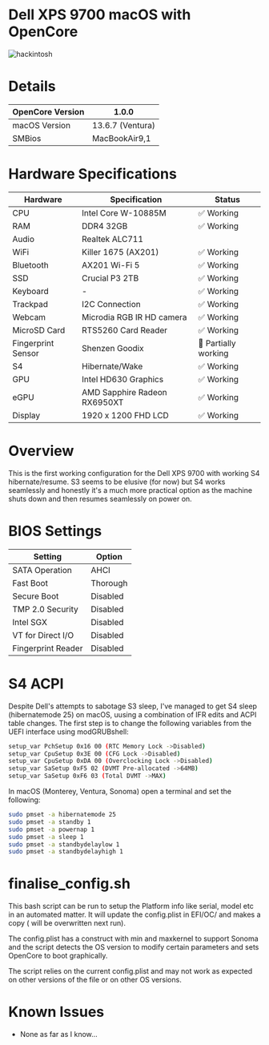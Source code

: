 # Dell XPS 9700 macOS with OpenCore

![hackintosh](./screenshot.png)

# Details

| OpenCore Version | 1.0.0 |
| --- | --- |
| macOS Version | 13.6.7 (Ventura) |
| SMBios | MacBookAir9,1 |

# Hardware Specifications

| Hardware | Specification | Status |
| --- | --- | --- |
| CPU | Intel Core W-10885M | ✅ Working |
| RAM | DDR4 32GB | ✅ Working |
| Audio | Realtek ALC711 | | ❌ Not Working |
| WiFi | Killer 1675 (AX201) | ✅ Working |
| Bluetooth | AX201 Wi-Fi 5 | ✅ Working |
| SSD | Crucial P3 2TB | ✅ Working |
| Keyboard | - | ✅ Working |
| Trackpad | I2C Connection | ✅ Working |
| Webcam | Microdia RGB IR HD camera | ✅ Working |
| MicroSD Card | RTS5260 Card Reader | ✅ Working |
| Fingerprint Sensor | Shenzen Goodix | 🔶 Partially working |
| S4 | Hibernate/Wake | ✅ Working |
| GPU | Intel HD630 Graphics | ✅ Working |
| eGPU | AMD Sapphire Radeon RX6950XT | ✅ Working |
| Display | 1920 x 1200 FHD LCD | ✅ Working |

# Overview

This is the first working configuration for the Dell XPS 9700 with working 
S4 hibernate/resume. S3 seems to be elusive (for now) but S4 works 
seamlessly and honestly it's a much more practical option as the machine 
shuts down and then resumes seamlessly on power on.

# BIOS Settings

| Setting | Option |
| --- | --- |
| SATA Operation | AHCI |
| Fast Boot | Thorough |
| Secure Boot | Disabled |
| TMP 2.0 Security | Disabled |
| Intel SGX | Disabled |
| VT for Direct I/O | Disabled |
| Fingerprint Reader | Disabled |

# S4 ACPI
Despite Dell's attempts to sabotage S3 sleep, I've managed to get S4 sleep 
(hibernatemode 25) on macOS, uusing a combination of IFR edits 
and ACPI table changes. The first step is to change the following 
variables from the UEFI interface using modGRUBshell:

```bash
setup_var PchSetup 0x16 00 (RTC Memory Lock ->Disabled)
setup_var CpuSetup 0x3E 00 (CFG Lock ->Disabled)
setup_var CpuSetup 0xDA 00 (Overclocking Lock ->Disabled)
setup_var SaSetup 0xF5 02 (DVMT Pre-allocated ->64MB)
setup_var SaSetup 0xF6 03 (Total DVMT ->MAX)
```

In macOS (Monterey, Ventura, Sonoma) open a terminal and set the 
following:

```bash
sudo pmset -a hibernatemode 25
sudo pmset -a standby 1
sudo pmset -a powernap 1
sudo pmset -a sleep 1
sudo pmset -a standbydelaylow 1
sudo pmset -a standbydelayhigh 1
```

# finalise_config.sh
This bash script can be run to setup the Platform info like serial, model 
etc in an automated matter.
It will update the config.plist in EFI/OC/ and makes a copy ( will be 
overwritten next run).

The config.plist has a construct with min and maxkernel to support Sonoma 
and the script detects the OS version to modify certain parameters and 
sets OpenCore to boot graphically.

The script relies on the current config.plist and may not work as expected 
on other versions of the file or on other OS versions.

# Known Issues

- None as far as I know...

